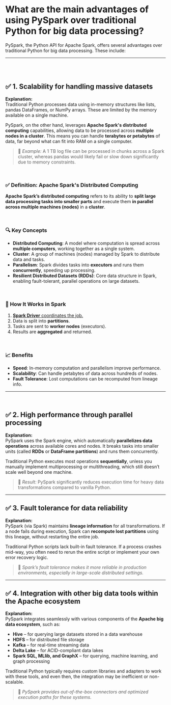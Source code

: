 # What are the main advantages of using PySpark over traditional Python for big data processing?

PySpark, the Python API for Apache Spark, offers several advantages over traditional Python for big data processing. These include:

---
<br>
<br>

## ✅ 1. Scalability for handling massive datasets

**Explanation:**  
Traditional Python processes data using in-memory structures like lists, pandas DataFrames, or NumPy arrays. These are limited by the memory available on a single machine.

PySpark, on the other hand, leverages **Apache Spark's distributed computing** capabilities, allowing data to be processed across **multiple nodes in a cluster**. This means you can handle **terabytes or petabytes** of data, far beyond what can fit into RAM on a single computer.

> 🔹 *Example:* A 1 TB log file can be processed in chunks across a Spark cluster, whereas pandas would likely fail or slow down significantly due to memory constraints.
<br>

### ✅ Definition: Apache Spark's Distributed Computing

**Apache Spark’s distributed computing** refers to its ability to **split large data processing tasks into smaller parts** and execute them **in parallel across multiple machines (nodes)** in a **cluster**.

<br>

### 🔍 Key Concepts

- **Distributed Computing**: A model where computation is spread across **multiple computers**, working together as a single system.
- **Cluster**: A group of machines (nodes) managed by Spark to distribute data and tasks.
- **Parallelism**: Spark divides tasks into **executors** and runs them **concurrently**, speeding up processing.
- **Resilient Distributed Datasets (RDDs)**: Core data structure in Spark, enabling fault-tolerant, parallel operations on large datasets.
<br>

### 🧠 How It Works in Spark

1. [**Spark Driver** coordinates the job.](https://www.databricks.com/glossary/what-are-spark-applications)
2. Data is split into **partitions**.
3. Tasks are sent to **worker nodes** (executors).
4. Results are **aggregated** and returned.
<br>

### 📈 Benefits

- **Speed**: In-memory computation and parallelism improve performance.
- **Scalability**: Can handle petabytes of data across hundreds of nodes.
- **Fault Tolerance**: Lost computations can be recomputed from lineage info.
---
<br>

## ✅ 2. High performance through parallel processing

**Explanation:**  
PySpark uses the Spark engine, which automatically **parallelizes data operations** across available cores and nodes. It breaks tasks into smaller units (called **RDDs** or **DataFrame partitions**) and runs them concurrently.

Traditional Python executes most operations **sequentially**, unless you manually implement multiprocessing or multithreading, which still doesn’t scale well beyond one machine.

> 🔹 *Result:* PySpark significantly reduces execution time for heavy data transformations compared to vanilla Python.



---

## ✅ 3. Fault tolerance for data reliability

**Explanation:**  
PySpark (via Spark) maintains **lineage information** for all transformations. If a node fails during execution, Spark can **recompute lost partitions** using this lineage, without restarting the entire job.

Traditional Python scripts lack built-in fault tolerance. If a process crashes mid-way, you often need to rerun the entire script or implement your own error recovery logic.

> 🔹 *Spark’s fault tolerance makes it more reliable in production environments, especially in large-scale distributed settings.*

---

## ✅ 4. Integration with other big data tools within the Apache ecosystem

**Explanation:**  
PySpark integrates seamlessly with various components of the **Apache big data ecosystem**, such as:

- **Hive** – for querying large datasets stored in a data warehouse  
- **HDFS** – for distributed file storage  
- **Kafka** – for real-time streaming data  
- **Delta Lake** – for ACID-compliant data lakes  
- **Spark SQL, MLlib, and GraphX** – for querying, machine learning, and graph processing

Traditional Python typically requires custom libraries and adapters to work with these tools, and even then, the integration may be inefficient or non-scalable.

> 🔹 *PySpark provides out-of-the-box connectors and optimized execution paths for these systems.*
